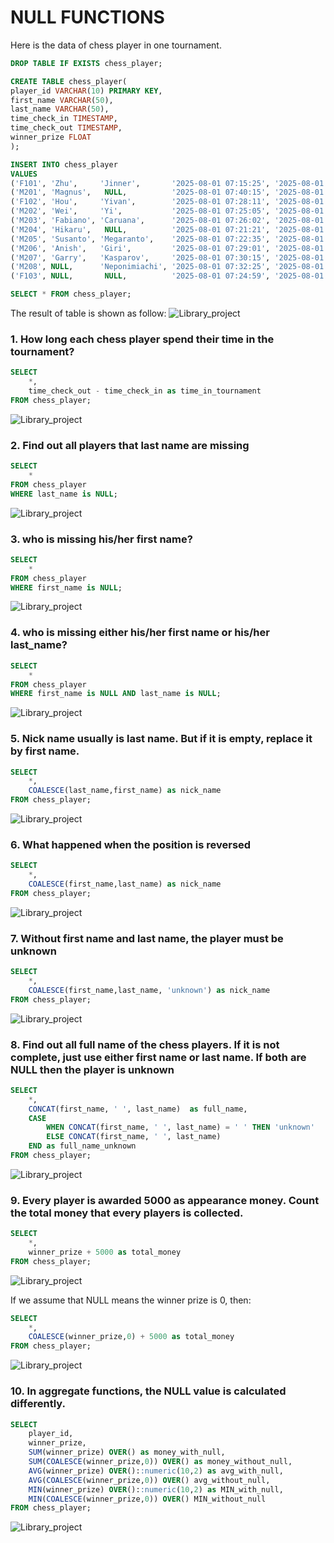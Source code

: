 # NULL FUNCTIONS


Here is the data of chess player in one tournament.
```sql
DROP TABLE IF EXISTS chess_player;

CREATE TABLE chess_player(
player_id VARCHAR(10) PRIMARY KEY,
first_name VARCHAR(50),
last_name VARCHAR(50),
time_check_in TIMESTAMP,
time_check_out TIMESTAMP,
winner_prize FLOAT
);

INSERT INTO chess_player
VALUES
('F101', 'Zhu',     'Jinner',       '2025-08-01 07:15:25', '2025-08-01 17:30:21', 100000),
('M201', 'Magnus',   NULL,          '2025-08-01 07:40:15', '2025-08-01 15:51:51', 90000),
('F102', 'Hou',     'Yivan',        '2025-08-01 07:28:11', '2025-08-01 16:23:29', 80000),
('M202', 'Wei',     'Yi',           '2025-08-01 07:25:05', '2025-08-01 18:43:13', NULL),
('M203', 'Fabiano', 'Caruana',      '2025-08-01 07:26:02', '2025-08-01 17:32:07', 70000),
('M204', 'Hikaru',   NULL,          '2025-08-01 07:21:21', '2025-08-01 18:29:31', 70000),
('M205', 'Susanto', 'Megaranto',    '2025-08-01 07:22:35', '2025-08-01 18:15:41', 50000),
('M206', 'Anish',   'Giri',         '2025-08-01 07:29:01', '2025-08-01 19:19:59', NULL),
('M207', 'Garry',   'Kasparov',     '2025-08-01 07:30:15', '2025-08-01 19:03:25', 70000),
('M208', NULL,      'Neponimiachi', '2025-08-01 07:32:25', '2025-08-01 17:49:27', 80000),
('F103', NULL,       NULL,          '2025-08-01 07:24:59', '2025-08-01 17:41:31', 50000);

SELECT * FROM chess_player;
```
The result of table is shown as follow:
![Library_project](https://github.com/imdwipayana/PostgreSQL/blob/main/Practice/NULL%20FUNCTION/image/null_chess_player.png)

### 1. How long each chess player spend their time in the tournament?
```sql
SELECT
	*,
	time_check_out - time_check_in as time_in_tournament
FROM chess_player;
```
![Library_project](https://github.com/imdwipayana/PostgreSQL/blob/main/Practice/NULL%20FUNCTION/image/number1.png)

### 2. Find out all players that last name are missing
```sql
SELECT
	*
FROM chess_player
WHERE last_name is NULL;
```
![Library_project](https://github.com/imdwipayana/PostgreSQL/blob/main/Practice/NULL%20FUNCTION/image/number2.png)

### 3. who is missing his/her first name?
```sql
SELECT
	*
FROM chess_player
WHERE first_name is NULL;
```
![Library_project](https://github.com/imdwipayana/PostgreSQL/blob/main/Practice/NULL%20FUNCTION/image/number3.png)

### 4. who is missing either his/her first name or his/her last_name?
```sql
SELECT
	*
FROM chess_player
WHERE first_name is NULL AND last_name is NULL;
```
![Library_project](https://github.com/imdwipayana/PostgreSQL/blob/main/Practice/NULL%20FUNCTION/image/number4.png)

### 5. Nick name usually is last name. But if it is empty, replace it by first name.
```sql
SELECT
	*,
	COALESCE(last_name,first_name) as nick_name
FROM chess_player;
```
![Library_project](https://github.com/imdwipayana/PostgreSQL/blob/main/Practice/NULL%20FUNCTION/image/number5.png)

### 6. What happened when the position is reversed
```sql
SELECT
	*,
	COALESCE(first_name,last_name) as nick_name
FROM chess_player;
```
![Library_project](https://github.com/imdwipayana/PostgreSQL/blob/main/Practice/NULL%20FUNCTION/image/number6.png)

### 7. Without first name and last name, the player must be unknown
```sql
SELECT
	*,
	COALESCE(first_name,last_name, 'unknown') as nick_name
FROM chess_player;
```
![Library_project](https://github.com/imdwipayana/PostgreSQL/blob/main/Practice/NULL%20FUNCTION/image/number7.png)


### 8. Find out all full name of the chess players. If it is not complete, just use either first name or last name. If both are NULL then the player is unknown 

```sql
SELECT
	*,
	CONCAT(first_name, ' ', last_name)  as full_name,
	CASE
		WHEN CONCAT(first_name, ' ', last_name) = ' ' THEN 'unknown'
		ELSE CONCAT(first_name, ' ', last_name)
	END as full_name_unknown
FROM chess_player;
```
![Library_project](https://github.com/imdwipayana/PostgreSQL/blob/main/Practice/NULL%20FUNCTION/image/number8.png)

### 9. Every player is awarded 5000 as appearance money. Count the total money that every players is collected.
```sql
SELECT
	*,
	winner_prize + 5000 as total_money
FROM chess_player;
```
![Library_project](https://github.com/imdwipayana/PostgreSQL/blob/main/Practice/NULL%20FUNCTION/image/number9part1.png)

If we assume that NULL means the winner prize is 0, then:
```sql
SELECT
	*,
	COALESCE(winner_prize,0) + 5000 as total_money
FROM chess_player;
```
![Library_project](https://github.com/imdwipayana/PostgreSQL/blob/main/Practice/NULL%20FUNCTION/image/number9part2.png)

### 10. In aggregate functions, the NULL value is calculated differently.
```sql
SELECT
	player_id,
	winner_prize,
	SUM(winner_prize) OVER() as money_with_null,
	SUM(COALESCE(winner_prize,0)) OVER() as money_without_null,
	AVG(winner_prize) OVER()::numeric(10,2) as avg_with_null,
	AVG(COALESCE(winner_prize,0)) OVER() avg_without_null,
	MIN(winner_prize) OVER()::numeric(10,2) as MIN_with_null,
	MIN(COALESCE(winner_prize,0)) OVER() MIN_without_null
FROM chess_player;
```
![Library_project](https://github.com/imdwipayana/PostgreSQL/blob/main/Practice/NULL%20FUNCTION/image/number10.png)
